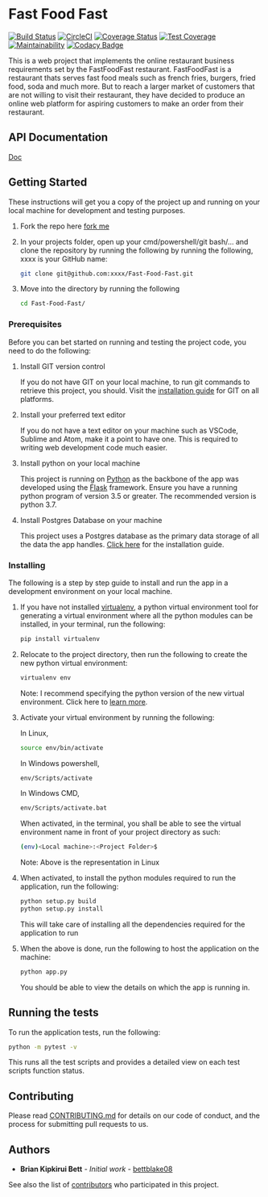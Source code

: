 # Fast Food Fast

[![Build Status](https://travis-ci.org/bettblake08/Fast-Food-Fast.svg?branch=development)](https://travis-ci.org/bettblake08/Fast-Food-Fast)
[![CircleCI](https://circleci.com/gh/bettblake08/Fast-Food-Fast/tree/development.svg?style=svg)](https://circleci.com/gh/bettblake08/Fast-Food-Fast/tree/development)
[![Coverage Status](https://coveralls.io/repos/github/bettblake08/Fast-Food-Fast/badge.svg?branch=development)](https://coveralls.io/github/bettblake08/Fast-Food-Fast?branch=development)
[![Test Coverage](https://api.codeclimate.com/v1/badges/2225724f61db28f6114b/test_coverage)](https://codeclimate.com/github/bettblake08/Fast-Food-Fast/test_coverage)
[![Maintainability](https://api.codeclimate.com/v1/badges/2225724f61db28f6114b/maintainability)](https://codeclimate.com/github/bettblake08/Fast-Food-Fast/maintainability)
[![Codacy Badge](https://api.codacy.com/project/badge/Grade/b559c6468d3c49aaaa5848dddfe03e45)](https://www.codacy.com/app/bettblake08/Fast-Food-Fast?utm_source=github.com&amp;utm_medium=referral&amp;utm_content=bettblake08/Fast-Food-Fast&amp;utm_campaign=Badge_Grade)

This is a web project that implements the online restaurant business requirements set by the FastFoodFast restaurant. FastFoodFast is a restaurant thats serves fast food meals such as french fries, burgers, fried food, soda and much more. But to reach a larger market of customers that are not willing to visit their restaurant, they have decided to produce an online web platform for aspiring customers to make an order from their restaurant.

## API Documentation

[Doc](https://fastfoodfast8.docs.apiary.io)

## Getting Started

These instructions will get you a copy of the project up and running on your local machine for development and testing purposes.

1. Fork the repo here [fork me](https://github.com/bettblake08/Fast-Food-Fast)

2. In your projects folder, open up your cmd/powershell/git bash/... and clone the repository by running the following by running the following, xxxx is your GitHub name:

    ```bash
    git clone git@github.com:xxxx/Fast-Food-Fast.git
    ```

3. Move into the directory by running the following

    ```bash
    cd Fast-Food-Fast/
    ```

### Prerequisites

Before you can bet started on running and testing the project code, you need to do the following:

1. Install GIT version control

    If you do not have GIT on your local machine, to run git commands to retrieve this project, you should. Visit the [installation guide](https://git-scm.com/book/en/v2/Getting-Started-Installing-Git) for GIT on all platforms.

2. Install your preferred text editor

    If you do not have a text editor on your machine such as VSCode, Sublime and Atom, make it a point to have one. This is required to writing web development code much easier.

3. Install python on your local machine

    This project is running on [Python](https://docs.python.org/3/using/index.html) as the backbone of the app was developed using the [Flask](http://flask.pocoo.org/docs/1.0/) framework. Ensure you have a running python program of version 3.5 or greater. The recommended version is python 3.7.

4. Install Postgres Database on your machine

    This project uses a Postgres database as the primary data storage of all the data the app handles. [Click here](http://www.postgresqltutorial.com/install-postgresql/) for the installation guide.

### Installing

The following is a step by step guide to install and run the app in a development environment on your local machine.

1. If you have not installed [virtualenv](https://pypi.org/project/virtualenv/), a python virtual environment tool for generating a virtual environment where all the python modules can be installed, in your terminal, run the following:

    ```bash
    pip install virtualenv
    ```

2. Relocate to the project directory, then run the following to create the new python virtual environment:

    ```bash
    virtualenv env
    ```

    Note: I recommend specifying the python version of the new virtual environment. Click here to [learn more](https://realpython.com/python-virtual-environments-a-primer/).

3. Activate your virtual environment by running the following:

    In Linux,

    ```bash
    source env/bin/activate
    ```

    In Windows powershell,
    ```bash
    env/Scripts/activate
    ```

    In Windows CMD,
    ```bash
    env/Scripts/activate.bat
    ```

    When activated, in the terminal, you shall be able to see the virtual environment name in front of your project directory as such:

    ```bash
    (env)<Local machine>:<Project Folder>$  
    ```

    Note: Above is the representation in Linux

4. When activated, to install the python modules required to run the application, run the following:

    ```bash
    python setup.py build
    python setup.py install
    ```

    This will take care of installing all the dependencies required for the application to run

5. When the above is done, run the following to host the application on the machine:

    ```bash
    python app.py
    ```

    You should be able to view the details on which the app is running in.

## Running the tests

To run the application tests, run the following:

```bash
python -m pytest -v
```

This runs all the test scripts and provides a detailed view on each test scripts function status.  

## Contributing

Please read [CONTRIBUTING.md](https://gist.github.com/PurpleBooth/b24679402957c63ec426) for details on our code of conduct, and the process for submitting pull requests to us.

## Authors

* **Brian Kipkirui Bett** - *Initial work* - [bettblake08](https://github.com/bettblake08)

See also the list of [contributors](https://github.com/your/project/contributors) who participated in this project.

